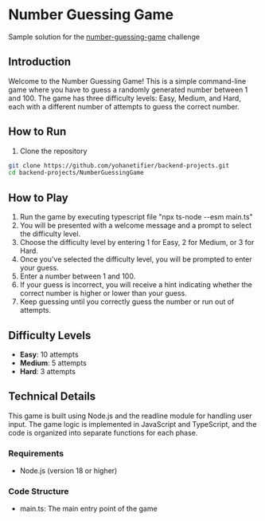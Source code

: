 # Number Guessing Game

Sample solution for the [number-guessing-game](https://roadmap.sh/projects/number-guessing-game) challenge

## Introduction

Welcome to the Number Guessing Game! This is a simple command-line game where you have to guess a randomly generated number between 1 and 100. The game has three difficulty levels: Easy, Medium, and Hard, each with a different number of attempts to guess the correct number.

## How to Run

1. Clone the repository

```bash
git clone https://github.com/yohanetifier/backend-projects.git
cd backend-projects/NumberGuessingGame
```

## How to Play

1. Run the game by executing typescript file "npx ts-node --esm main.ts"
2. You will be presented with a welcome message and a prompt to select the difficulty level.
3. Choose the difficulty level by entering 1 for Easy, 2 for Medium, or 3 for Hard.
4. Once you've selected the difficulty level, you will be prompted to enter your guess.
5. Enter a number between 1 and 100.
6. If your guess is incorrect, you will receive a hint indicating whether the correct number is higher or lower than your guess.
7. Keep guessing until you correctly guess the number or run out of attempts.

## Difficulty Levels

- **Easy**: 10 attempts
- **Medium**: 5 attempts
- **Hard**: 3 attempts

## Technical Details

This game is built using Node.js and the readline module for handling user input. The game logic is implemented in JavaScript and TypeScript, and the code is organized into separate functions for each phase.

### Requirements

- Node.js (version 18 or higher)

### Code Structure

- main.ts: The main entry point of the game
